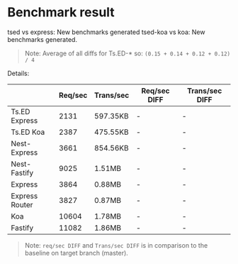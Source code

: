 # Benchmark result

tsed vs express: New benchmarks generated
tsed-koa vs koa: New benchmarks generated.

> Note: 
> Average of all diffs for Ts.ED-* so: `(0.15 + 0.14 + 0.12 + 0.12) / 4`

Details:

|                | Req/sec | Trans/sec | Req/sec DIFF | Trans/sec DIFF |
| -------------- | ------- | --------- | ------------ | -------------- |
| Ts.ED Express  | 2131    | 597.35KB  | -            | -              |
| Ts.ED Koa      | 2387    | 475.55KB  | -            | -              |
| Nest-Express   | 3661    | 854.56KB  | -            | -              |
| Nest-Fastify   | 9025    | 1.51MB    | -            | -              |
| Express        | 3864    | 0.88MB    | -            | -              |
| Express Router | 3827    | 0.87MB    | -            | -              |
| Koa            | 10604   | 1.78MB    | -            | -              |
| Fastify        | 11082   | 1.86MB    | -            | -              |

> Note:
> `req/sec DIFF` and `Trans/sec DIFF` is in comparison to the baseline on target branch (master).